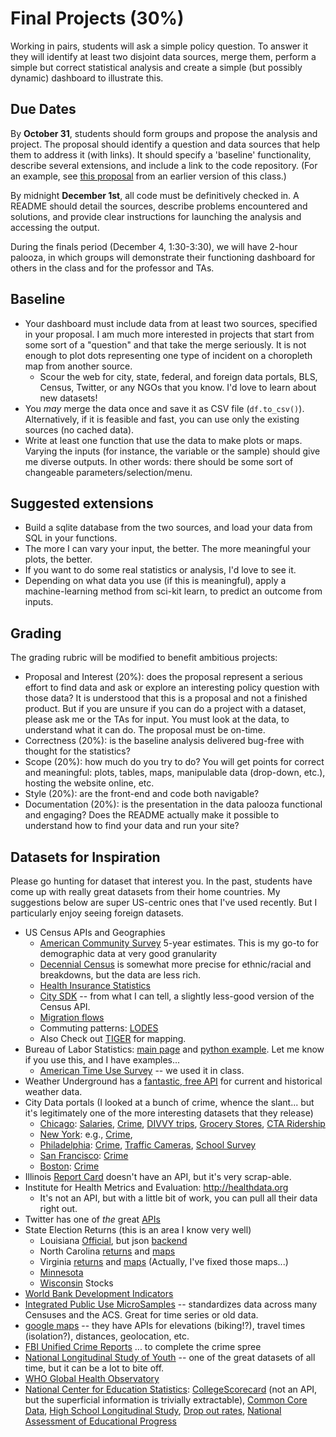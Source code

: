 # Final Projects (30%) 

Working in pairs, students will ask a simple policy question.
To answer it they will identify at least two disjoint data sources, merge them,
perform a simple but correct statistical analysis
and create a simple (but possibly dynamic) dashboard to illustrate this.

## Due Dates

By **October 31**, students should form groups and propose the analysis and project.
The proposal should identify a question and data sources that help them to address it (with links).
It should specify a 'baseline' functionality, describe several extensions, and include a link to the code repository.
(For an example, see [this proposal](http://cfss.uchicago.edu/ACS_final.html) from an earlier version of this class.)

By midnight **December 1st**, all code must be definitively checked in.
A README should detail the sources, describe problems encountered and solutions,
and provide clear instructions for launching the analysis and accessing the output.

During the finals period (December 4, 1:30-3:30), we will have 2-hour palooza,
  in which groups will demonstrate their functioning dashboard
  for others in the class and for the professor and TAs.

## Baseline

* Your dashboard must include data from at least two sources, specified in your proposal.
  I am much more interested in projects that start from some sort of a "question" and that take the merge seriously.
  It is not enough to plot dots representing one type of incident on a choropleth map from another source.
    * Scour the web for city, state, federal, and foreign data portals, BLS, Census, Twitter, or any NGOs that you know.  I'd love to learn about new datasets!
* You _may_ merge the data once and save it as CSV file (`df.to_csv()`).
  Alternatively, if it is feasible and fast, you can use only the existing sources (no cached data).
* Write at least one function that use the data to make plots or maps.  Varying the inputs (for instance, the variable or the sample) should give me diverse outputs.  In other words: there should be some sort of changeable parameters/selection/menu.

## Suggested extensions

* Build a sqlite database from the two sources, and load your data from SQL in your functions.
* The more I can vary your input, the better.  The more meaningful your plots, the better.
* If you want to do some real statistics or analysis, I'd love to see it.
* Depending on what data you use (if this is meaningful), apply a machine-learning method from sci-kit learn, to predict an outcome from inputs.

## Grading
The grading rubric will be modified to benefit ambitious projects:

* Proposal and Interest (20%): does the proposal represent a serious effort to find data and ask or explore an interesting policy question with those data?  It is understood that this is a proposal and not a finished product.  But if you are unsure if you can do a project with a dataset, please ask me or the TAs for input.  You must look at the data, to understand what it can do.  The proposal must be on-time.
* Correctness (20%): is the baseline analysis delivered bug-free with thought for the statistics?
* Scope (20%): how much do you try to do?  You will get points for correct and meaningful: plots, tables, maps, manipulable data (drop-down, etc.), hosting the website online, etc.
* Style (20%): are the front-end and code both navigable?
* Documentation (20%): is the presentation in the data palooza functional and engaging?  Does the README actually make it possible to understand how to find your data and run your site? 

## Datasets for Inspiration

Please go hunting for dataset that interest you.
In the past, students have come up with really great datasets from their home countries.
My suggestions below are super US-centric ones that I've used recently.
But I particularly enjoy seeing foreign datasets.  

* US Census APIs and Geographies
  * [American Community Survey](https://www.census.gov/data/developers/data-sets/acs-5year.html) 5-year estimates.  This is my go-to for demographic data at very good granularity
  * [Decennial Census](https://www.census.gov/data/developers/data-sets/decennial-census.html) is somewhat more precise for ethnic/racial and breakdowns, but the data are less rich.
  * [Health Insurance Statistics](https://www.census.gov/data/developers/data-sets/Health-Insurance-Statistics.html)
  * [City SDK](https://uscensusbureau.github.io/citysdk/) -- from what I can tell, a slightly less-good version of the Census API.
  * [Migration flows](https://www.census.gov/data/developers/data-sets/acs-migration-flows.html)
  * Commuting patterns: [LODES](https://lehd.ces.census.gov/data/)
  * Also Check out [TIGER](https://www.census.gov/geo/maps-data/data/tiger.html) for mapping.
* Bureau of Labor Statistics: [main page](https://www.bls.gov/data/) and [python example](https://www.bls.gov/developers/api_python.htm).  Let me know if you use this, and I have examples...
  * [American Time Use Survey](https://www.bls.gov/tus/) -- we used it in class.
* Weather Underground has a [fantastic, free API](https://www.wunderground.com/weather/api/d/docs?d=data/history) for current and historical weather data.
* City Data portals (I looked at a bunch of crime, whence the slant... but it's legitimately one of the more interesting datasets that they release)
  * [Chicago](https://data.cityofchicago.org/): [Salaries](https://data.cityofchicago.org/Administration-Finance/Budget-2017-Budget-Ordinance-Positions-and-Salarie/x94i-grxu), [Crime](https://data.cityofchicago.org/view/5cd6-ry5g), [DIVVY trips](https://data.cityofchicago.org/Transportation/Divvy-Trips-Dashboard/u94x-unre), [Grocery Stores](https://data.cityofchicago.org/Community-Economic-Development/Grocery-Stores-2013/53t8-wyrc/data), [CTA Ridership](https://data.cityofchicago.org/Transportation/CTA-Ridership-L-Station-Entries-Monthly-Day-Type-A/t2rn-p8d7/data)
  * [New York](https://data.cityofnewyork.us/browse?provenance=official&sortBy=most_accessed&utf8=%E2%9C%93): e.g., [Crime](https://data.cityofnewyork.us/Public-Safety/NYPD-7-Major-Felony-Incidents/hyij-8hr7), 
  * [Philadelphia](https://www.opendataphilly.org/dataset): [Crime](https://www.opendataphilly.org/dataset/crime-incidents), [Traffic Cameras](https://www.opendataphilly.org/dataset/red-light-cameras), [School Survey](https://data.cityofnewyork.us/Education/NYC-School-Survey/kwk4-6u9e)
  * [San Francisco](https://datasf.org/opendata/): [Crime](https://data.sfgov.org/Public-Safety/Police-Department-Incidents/tmnf-yvry)
  * [Boston](https://data.boston.gov/): [Crime](https://data.boston.gov/dataset/crime-incident-reports-july-2012-august-2015-source-legacy-system)
* Illinois [Report Card](https://illinoisreportcard.com/) doesn't have an API, but it's very scrap-able.
* Institute for Health Metrics and Evaluation: http://healthdata.org
  * It's not an API, but with a little bit of work, you can pull all their data right out.
* Twitter has one of _the_ great [APIs](https://dev.twitter.com/rest/public)
* State Election Returns (this is an area I know very well)
  * Louisiana [Official](https://voterportal.sos.la.gov/Graphical), but json [backend](https://voterportal.sos.la.gov/ElectionResults/ElectionResults/Data?blob=20161108/VotesRaceByPrecinct/Votes_53898_01.htm)
  * North Carolina [returns](http://er.ncsbe.gov/downloads.html?election_dt=11/08/2016)  and [maps](http://dl.ncsbe.gov/index.html?prefix=PrecinctMaps/)
  * Virginia [returns](http://historical.elections.virginia.gov/elections/search/year_from:1924/year_to:2016/office_id:1/stage:General) and [maps](https://github.com/vapublicaccessproject/va-precinct-maps-2016)  (Actually, I've fixed those maps...)
  * [Minnesota](https://gisdata.mn.gov/dataset/bdry-electionresults-2012-2020) 
  * [Wisconsin](http://data-ltsb.opendata.arcgis.com/datasets/e702e29dbdf74d3b8b153c06fac2c721_0)
Stocks
* [World Bank Development Indicators](https://datahelpdesk.worldbank.org/knowledgebase/topics/125589)
* [Integrated Public Use MicroSamples](https://usa.ipums.org/usa/) -- standardizes data across many Censuses and the ACS.  Great for time series or old data.
* [google maps](https://developers.google.com/maps/documentation/) -- they have APIs for elevations (biking!?), travel times (isolation?), distances, geolocation, etc.
* [FBI Unified Crime Reports](https://crime-data-explorer.fr.cloud.gov/api) ... to complete the crime spree
* [National Longitudinal Study of Youth](https://www.nlsinfo.org/content/cohorts) -- one of the great datasets of all time, but it can be a lot to bite off.
* [WHO Global Health Observatory](http://apps.who.int/gho/data/node.home)
* [National Center for Education Statistics](https://nces.ed.gov/): [CollegeScorecard](https://collegescorecard.ed.gov/data/) (not an API, but the superficial information is trivially extractable), [Common Core Data](https://nces.ed.gov/ccd/), [High School Longitudinal Study](https://nces.ed.gov/surveys/hsls09/), [Drop out rates](https://nces.ed.gov/ccd/drpcompstatelvl.asp), [National Assessment of Educational Progress](https://nces.ed.gov/nationsreportcard/naepdata/)

